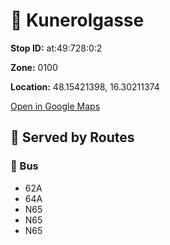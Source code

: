# 🚉 Kunerolgasse


**Stop ID:** at:49:728:0:2

**Zone:** 0100

**Location:** 48.15421398, 16.30211374

[Open in Google Maps](https://www.google.com/maps?q=48.15421398,16.30211374)

## 🚆 Served by Routes

### 🚌 Bus
- 62A
- 64A
- N65
- N65
- N65